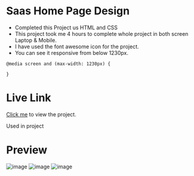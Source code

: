 # Saas Home Page Design

- Completed this Project us HTML and CSS
- This project took me 4 hours to complete whole project in both screen Laptop & Mobile.
- I have used the font awesome icon for the project.
- You can see it responsive from below 1230px.

```
@media screen and (max-width: 1230px) {

}

```


# Live Link
[Click me](https://saashomepage13.netlify.app/) to view the project.

Used in project

# Preview

![image](https://user-images.githubusercontent.com/44611852/186514517-b2ba53ae-284a-4af3-8cd7-9fbfe3ac91a0.png)
![image](https://user-images.githubusercontent.com/44611852/186514561-9c0968e7-482a-4334-9ecd-7d30ae77ca04.png)
![image](https://user-images.githubusercontent.com/44611852/186514596-e718b74b-4204-42a0-a3a5-b31713e80902.png)
